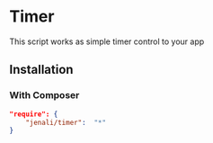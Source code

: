 # Timer
This script works as simple timer control to your app

## Installation

### With Composer

``` json
"require": {
    "jenali/timer":  "*"
}
```